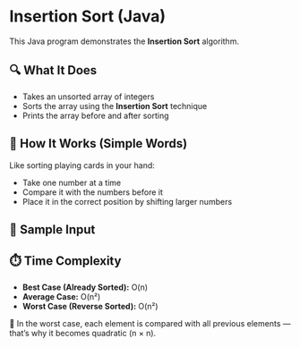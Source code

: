 # Insertion Sort (Java)

This Java program demonstrates the **Insertion Sort** algorithm.

## 🔍 What It Does

- Takes an unsorted array of integers
- Sorts the array using the **Insertion Sort** technique
- Prints the array before and after sorting

## 🧠 How It Works (Simple Words)

Like sorting playing cards in your hand:
- Take one number at a time
- Compare it with the numbers before it
- Place it in the correct position by shifting larger numbers

## 🧪 Sample Input

## ⏱️ Time Complexity

- **Best Case (Already Sorted):** O(n)  
- **Average Case:** O(n²)  
- **Worst Case (Reverse Sorted):** O(n²)

📌 In the worst case, each element is compared with all previous elements — that’s why it becomes quadratic (n × n).
